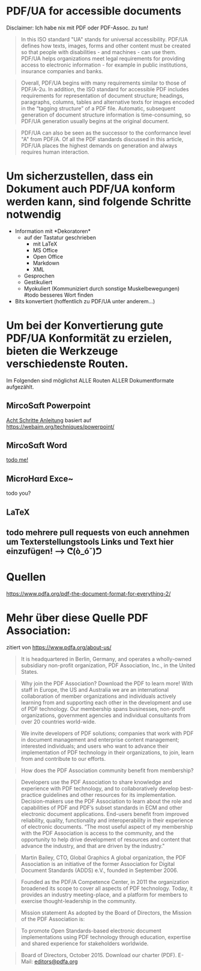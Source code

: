 # PDF/UA for accessible documents

Disclaimer: Ich habe nix mit PDF oder PDF-Assoc. zu tun!

> In this ISO standard "UA" stands for universal accessibility. PDF/UA defines how texts, images, forms and other content must be created so that people with disabilities - and machines - can use them. PDF/UA helps organizations meet legal requirements for providing access to electronic information - for example in public institutions, insurance companies and banks.

> Overall, PDF/UA begins with many requirements similar to those of PDF/A-2u. In addition, the ISO standard for accessible PDF includes requirements for representation of document structure; headings, paragraphs, columns, tables and alternative texts for images encoded in the “tagging structure” of a PDF file. Automatic, subsequent generation of document structure information is time-consuming, so PDF/UA generation usually begins at the original document.

> PDF/UA can also be seen as the successor to the conformance level "A" from PDF/A. Of all the PDF standards discussed in this article, PDF/UA places the highest demands on generation and always requires human interaction.

# Um sicherzustellen, dass ein Dokument auch PDF/UA konform werden kann, sind folgende Schritte notwendig

* Information mit \*Dekoratoren\*
  * auf der Tastatur geschrieben
    * mit LaTeX 
    * MS Office
    * Open Office
    * Markdown
    * XML
  * Gesprochen
  * Gestikuliert
  * Myokuliert (Kommuniziert durch sonstige Muskelbewegungen) #todo besseres Wort finden
* Bits konvertiert (hoffentlich zu PDF/UA unter anderem...)

# Um bei der Konvertierung gute PDF/UA Konformität zu erzielen, bieten die Werkzeuge verschiedenste Routen.

Im Folgenden sind möglichst ALLE Routen ALLER Dokumentformate aufgezählt. 

## MircoSαft Powerpoint

[Acht Schritte Anleitung](https://github.com/StohanzlMart/Barrierefreie-Dokumente-Technologien/tree/main/MS-PPT) basiert auf https://webaim.org/techniques/powerpoint/

## MircoSαft Word

[todo me!](https://github.com/StohanzlMart/Barrierefreie-Dokumente-Technologien/tree/main/MS-Word)

## MicroHαrd Exce~

todo you?

## LaTeX

## todo mehrere pull requests von euch annehmen um Texterstellungstools Links und Text hier einzufügen! —> ᕦ(ò_óˇ)ᕤ

# Quellen

https://www.pdfa.org/pdf-the-document-format-for-everything-2/

# Mehr über diese Quelle PDF Association:

zitiert von https://www.pdfa.org/about-us/

> It is headquartered in Berlin, Germany, and operates a wholly-owned subsidiary non-profit organization, PDF Association, Inc., in the United States.

> Why join the PDF Association?
> Download the PDF to learn more!
> With staff in Europe, the US and Australia we are an international collaboration of member organizations and individuals actively learning from and supporting each other in the development and use of PDF technology. Our membership spans businesses, non-profit organizations, government agencies and individual consultants from over 20 countries world-wide.

> We invite developers of PDF solutions; companies that work with PDF in document management and enterprise content management; interested individuals; and users who want to advance their implementation of PDF technology in their organizations, to join, learn from and contribute to our efforts.

> How does the PDF Association community benefit from membership?

> Developers use the PDF Association to share knowledge and experience with PDF technology, and to collaboratively develop best-practice guidelines and other resources for its implementation.
> Decision-makers use the PDF Association to learn about the role and capabilities of PDF and PDF’s subset standards in ECM and other electronic document applications.
> End-users benefit from improved reliability, quality, functionality and interoperability in their experience of electronic documents.
> “The most useful aspect of my membership with the PDF Association is access to the community, and the opportunity to help drive development of resources and content that advance the industry, and that are driven by the industry."

> Martin Bailey, CTO, Global Graphics
> A global organization, the PDF Association is an initiative of the former Association for Digital Document Standards (ADDS) e.V., founded in September 2006.

> Founded as the PDF/A Competence Center, in 2011 the organization broadened its scope to cover all aspects of PDF technology. Today, it provides an industry meeting-place, and a platform for members to exercise thought-leadership in the community.

> Mission statement
> As adopted by the Board of Directors, the Mission of the PDF Association is:

> To promote Open Standards-based electronic document implementations using PDF technology through education, expertise and shared experience for stakeholders worldwide.

> Board of Directors, October 2015.
> Download our charter (PDF). E-Mail: editors@pdfa.org
